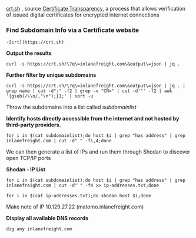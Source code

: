 [crt.sh](https://crt.sh/) , source [Certificate Transparency](https://en.wikipedia.org/wiki/Certificate_Transparency), a process that allows verification of issued digital certificates for encrypted internet connections


### Find Subdomain Info via a Certificate website
	-[crt](https://crt.sh)

**Output the results**
```
curl -s https://crt.sh/\?q\=inlanefreight.com\&output\=json | jq .
```

**Further filter by unique subdomains**

```shell-session
curl -s https://crt.sh/\?q\=inlanefreight.com\&output\=json | jq . | grep name | cut -d":" -f2 | grep -v "CN=" | cut -d'"' -f2 | awk '{gsub(/\\n/,"\n");}1;' | sort -u
```

Throw the subdomains into a list called *subdomainlist* 

**Identify hosts directly accessible from the internet and not hosted by third-party providers.**

```shell-session
for i in $(cat subdomainlist);do host $i | grep "has address" | grep inlanefreight.com | cut -d" " -f1,4;done
```

We can then generate a list of IPs and run them through Shodan to discover open TCP/IP ports

**Shodan - IP List**
```
for i in $(cat subdomainlist);do host $i | grep "has address" | grep inlanefreight.com | cut -d" " -f4 >> ip-addresses.txt;done
```

```
for i in $(cat ip-addresses.txt);do shodan host $i;done
```

Make note of IP 10.129.27.22 (matomo.inlanefreight.com)

**Display all available DNS records**
```
dig any inlanefreight.com
```


